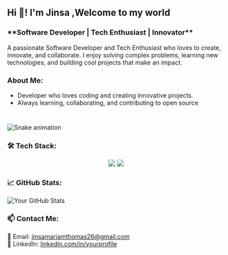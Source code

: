 
<h2 align="left">Hi 👋! I'm Jinsa ,Welcome to my world</h2>
<h3> **Software Developer | Tech Enthusiast | Innovator** </h3> 
A passionate Software Developer and Tech Enthusiast who loves to create, innovate, and collaborate. I enjoy solving complex problems, learning new technologies, and building cool projects that make an impact.



 



###  About Me:
- Developer who loves coding and creating innovative projects.
- Always learning, collaborating, and contributing to open source
###

<br clear="both">

<img src="https://raw.githubusercontent.com/maurodesouza/maurodesouza/output/snake.svg" alt="Snake animation" />

###

### 🛠 Tech Stack:
<p align="center">
  <img src="https://img.shields.io/badge/Python-3776AB?style=for-the-badge&logo=python&logoColor=white"> <img src="https://img.shields.io/badge/GitHub-181717?style=for-the-badge&logo=github&logoColor=white">
</p>
<p align="center"></p>

### 📈 GitHub Stats:
![Your GitHub Stats](https://github-readme-stats.vercel.app/api?username=yourusername&show_icons=true&theme=radical)

### 📫 Contact Me:
📧 Email: jinsamariamthomas26@gmail.com  
💼 LinkedIn: [linkedin.com/in/yourprofile](https://www.linkedin.com/in/jinsa-mariam-thomas182603/)





